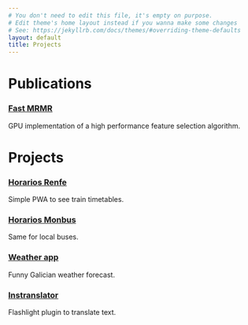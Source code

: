 ```yaml
---
# You don't need to edit this file, it's empty on purpose.
# Edit theme's home layout instead if you wanna make some changes
# See: https://jekyllrb.com/docs/themes/#overriding-theme-defaults
layout: default
title: Projects
---
```

# Publications 
### [Fast MRMR](http://onlinelibrary.wiley.com/doi/10.1002/int.21833/full)
GPU implementation of a high performance feature selection algorithm.

# Projects
### [Horarios Renfe](https://iagolast.github.io/renfehorarios)
Simple PWA to see train timetables.

### [Horarios Monbus](https://iagolast.github.io/monbus)
Same for local buses.

### [Weather app](https://weather-app-e1234.firebaseapp.com)
Funny Galician weather forecast.

### [Instranslator](https://flashlight.nateparrott.com/plugin/Instranslator)
Flashlight plugin to translate text. 